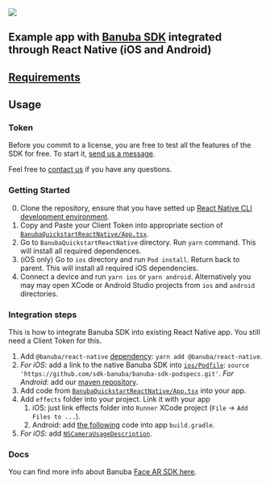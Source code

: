 [![](https://www.banuba.com/hubfs/Banuba_November2018/Images/Banuba%20SDK.png)](https://docs.banuba.com/)

## Example app with [Banuba SDK](https://www.banuba.com/)  integrated through React Native (iOS and Android)


## [Requirements](https://docs.banuba.com/face-ar-sdk-v1/overview/system_requirements)

## Usage

### Token
Before you commit to a license, you are free to test all the features of the SDK for free. To start it, [send us a message](https://www.banuba.com/facear-sdk/face-filters#form).  


Feel free to [contact us](https://docs.banuba.com/face-ar-sdk-v1/support) if you have any questions.

### Getting Started

0. Clone the repository, ensure that you have setted up [React Native CLI development environment](https://reactnative.dev/docs/environment-setup).
1. Copy and Paste your Client Token into appropriate section of [`BanubaQuickstartReactNative/App.tsx`](BanubaQuickstartReactNative/App.tsx#L11).
2. Go to `BanubaQuickstartReactNative` directory. Run `yarn` command. This will install all required dependences.
3. (iOS only) Go to `ios` directory and run `Pod install`. Return back to parent. This will install all required iOS dependencies.
4. Connect a device and run `yarn ios` or `yarn android`. Alternatively you may may open XCode or Android Studio projects from
`ios` and `android` directories.

### Integration steps

This is how to integrate Banuba SDK into existing React Native app. You still need a Client Token for this.

1. Add `@banuba/react-native` [dependency](https://www.npmjs.com/package/@banuba/react-native): `yarn add @banuba/react-native`.
2. *For iOS*: add a link to the native Banuba SDK into [`ios/Podfile`](BanubaQuickstartReactNative/ios/Podfile#L4): `source 'https://github.com/sdk-banuba/banuba-sdk-podspecs.git'`.
    *For Android*: add our [maven repository](BanubaQuickstartReactNative/android/build.gradle#L28).
3. Add code from [`BanubaQuickstartReactNative/App.tsx`](BanubaQuickstartReactNative/App.tsx) into your app.
4. Add `effects` folder into your project. Link it with your app
    1. iOS: just link effects folder into `Runner` XCode project (`File` -> `Add Files to ...`).
    2. Android: add [the following](BanubaQuickstartReactNative/android/app/build.gradle#L172) code into app `build.gradle`. 
5. *For iOS*: add [`NSCameraUsageDescription`](BanubaQuickstartReactNative/ios/BanubaQuickstartReactNative/Info.plist#L39).

### Docs
You can find more info about Banuba [Face AR SDK here](https://docs.banuba.com/).
